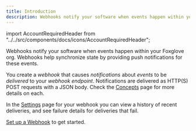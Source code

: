 ```yaml
---
title: Introduction
description: Webhooks notify your software when events happen within your Org.
---
```


import AccountRequiredHeader from "../../src/components/docs/icons/AccountRequiredHeader";

<AccountRequiredHeader badgeText="Closed Beta, contact us for access" />

Webhooks notify your software when events happen within your Foxglove org. Webhooks help synchronize state by providing push notifications for these events.

You create a _webhook_ that causes _notifications_ about _events_ to be _delivered_ to your _webhook endpoint_. Notifications are delivered as HTTP(S) POST requests with a JSON body. Check the [Concepts](./1-concepts.md) page for more details on each.

In the [Settings](https://console.foxglove.dev/settings/webhooks/) page for your webhook you can view a history of recent deliveries, and see failure details for deliveries that fail.

[Set up a Webhook](./2-get-started.md) to get started.

